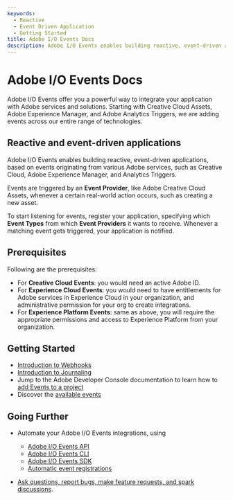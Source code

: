 ```yaml
---
keywords:
  - Reactive
  - Event Driven Application
  - Getting Started
title: Adobe I/O Events Docs
description: Adobe I/O Events enables building reactive, event-driven applications, based on events originating from various Adobe services, such as Creative Cloud, Adobe Experience Manager, and Analytics Triggers.
---
```


<Hero slots="heading, text"/>

# Adobe I/O Events Docs

Adobe I/O Events offer you a powerful way to integrate your application with Adobe services and solutions. Starting with Creative Cloud Assets, Adobe Experience Manager, and Adobe Analytics Triggers, we are adding events across our entire range of technologies.

## Reactive and event-driven applications

Adobe I/O Events enables building reactive, event-driven applications, based on events originating from various Adobe services, such as Creative Cloud, Adobe Experience Manager, and Analytics Triggers.

Events are triggered by an **Event Provider**, like Adobe Creative Cloud Assets, whenever a certain real-world action occurs, such as creating a new asset.

To start listening for events, register your application, specifying which **Event Types** from which **Event Providers** it wants to receive.
Whenever a matching event gets triggered, your application is notified.

## Prerequisites

Following are the prerequisites:

* For **Creative Cloud Events**: you would need an active Adobe ID.
* For **Experience Cloud Events**: you would need to have entitlements for Adobe services in Experience Cloud in your organization, and administrative permission for your org to create integrations.
* For **Experience Platform Events**: same as above, you will require the appropriate permissions and access to Experience Platform from your organization.

## Getting Started

* [Introduction to Webhooks](guides/index.md)
* [Introduction to Journaling](guides/journaling_intro.md)
* Jump to the Adobe Developer Console documentation to learn how to [add Events to a project](/developer-console/docs/guides/services/services-add-event/)
* Discover the [available events](guides/using/index.md)

## Going Further

* Automate your Adobe I/O Events integrations, using
  * [Adobe I/O Events API](guides/api/index.md)
  * [Adobe I/O Events CLI](guides/cli/index.md)
  * [Adobe I/O Events SDK](guides/sdk/index.md)
  * [Automatic event registrations](guides/runtime_webhooks/autoregistrations.md)

* [Ask questions, report bugs, make feature requests, and spark discussions](support/index.md).
